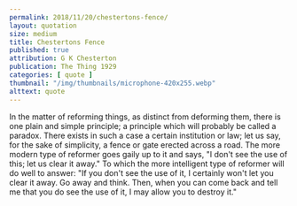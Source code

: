 ```yaml
---
permalink: 2018/11/20/chestertons-fence/
layout: quotation
size: medium
title: Chestertons Fence
published: true
attribution: G K Chesterton
publication: The Thing 1929
categories: [ quote ]
thumbnail: "/img/thumbnails/microphone-420x255.webp"
alttext: quote
---
```


In the matter of reforming things, as distinct from deforming them, there is one plain and 
simple principle; a principle which will probably be called a paradox. There exists in 
such a case a certain institution or law; let us say, for the sake of simplicity, a fence 
or gate erected across a road. The more modern type of reformer goes gaily up to it and 
says, "I don't see the use of this; let us clear it away." To which the more intelligent 
type of reformer will do well to answer: "If you don't see the use of it, I certainly won't 
let you clear it away. Go away and think. Then, when you can come back and tell me that 
you do see the use of it, I may allow you to destroy it."
